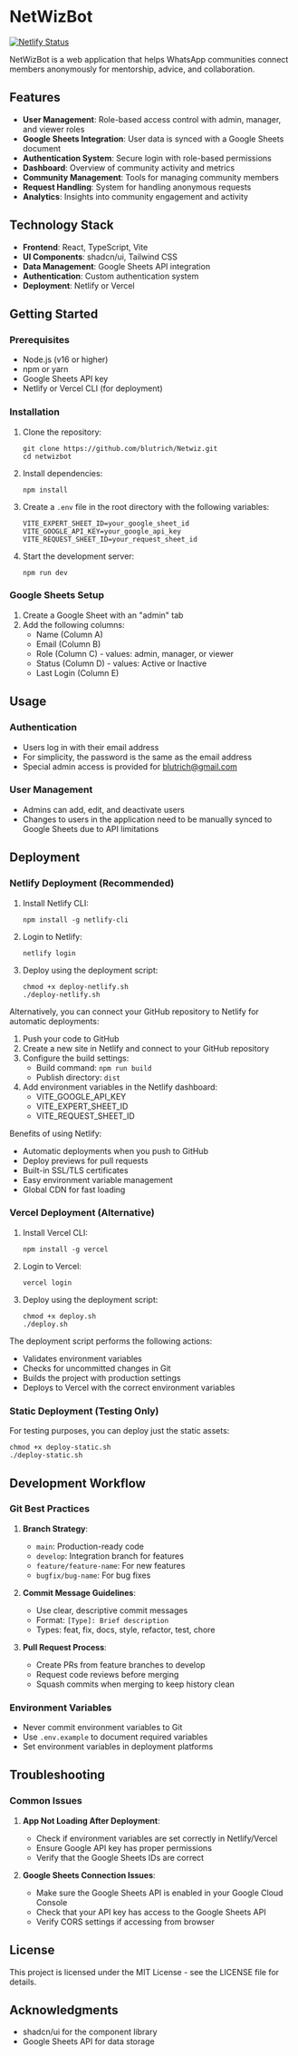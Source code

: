 # NetWizBot

[![Netlify Status](https://api.netlify.com/api/v1/badges/YOUR-NETLIFY-SITE-ID/deploy-status)](https://app.netlify.com/sites/netwiz/deploys)

NetWizBot is a web application that helps WhatsApp communities connect members anonymously for mentorship, advice, and collaboration.

## Features

- **User Management**: Role-based access control with admin, manager, and viewer roles
- **Google Sheets Integration**: User data is synced with a Google Sheets document
- **Authentication System**: Secure login with role-based permissions
- **Dashboard**: Overview of community activity and metrics
- **Community Management**: Tools for managing community members
- **Request Handling**: System for handling anonymous requests
- **Analytics**: Insights into community engagement and activity

## Technology Stack

- **Frontend**: React, TypeScript, Vite
- **UI Components**: shadcn/ui, Tailwind CSS
- **Data Management**: Google Sheets API integration
- **Authentication**: Custom authentication system
- **Deployment**: Netlify or Vercel

## Getting Started

### Prerequisites

- Node.js (v16 or higher)
- npm or yarn
- Google Sheets API key
- Netlify or Vercel CLI (for deployment)

### Installation

1. Clone the repository:
   ```
   git clone https://github.com/blutrich/Netwiz.git
   cd netwizbot
   ```

2. Install dependencies:
   ```
   npm install
   ```

3. Create a `.env` file in the root directory with the following variables:
   ```
   VITE_EXPERT_SHEET_ID=your_google_sheet_id
   VITE_GOOGLE_API_KEY=your_google_api_key
   VITE_REQUEST_SHEET_ID=your_request_sheet_id
   ```

4. Start the development server:
   ```
   npm run dev
   ```

### Google Sheets Setup

1. Create a Google Sheet with an "admin" tab
2. Add the following columns:
   - Name (Column A)
   - Email (Column B)
   - Role (Column C) - values: admin, manager, or viewer
   - Status (Column D) - values: Active or Inactive
   - Last Login (Column E)

## Usage

### Authentication

- Users log in with their email address
- For simplicity, the password is the same as the email address
- Special admin access is provided for blutrich@gmail.com

### User Management

- Admins can add, edit, and deactivate users
- Changes to users in the application need to be manually synced to Google Sheets due to API limitations

## Deployment

### Netlify Deployment (Recommended)

1. Install Netlify CLI:
   ```
   npm install -g netlify-cli
   ```

2. Login to Netlify:
   ```
   netlify login
   ```

3. Deploy using the deployment script:
   ```
   chmod +x deploy-netlify.sh
   ./deploy-netlify.sh
   ```

Alternatively, you can connect your GitHub repository to Netlify for automatic deployments:

1. Push your code to GitHub
2. Create a new site in Netlify and connect to your GitHub repository
3. Configure the build settings:
   - Build command: `npm run build`
   - Publish directory: `dist`
4. Add environment variables in the Netlify dashboard:
   - VITE_GOOGLE_API_KEY
   - VITE_EXPERT_SHEET_ID
   - VITE_REQUEST_SHEET_ID

Benefits of using Netlify:
- Automatic deployments when you push to GitHub
- Deploy previews for pull requests
- Built-in SSL/TLS certificates
- Easy environment variable management
- Global CDN for fast loading

### Vercel Deployment (Alternative)

1. Install Vercel CLI:
   ```
   npm install -g vercel
   ```

2. Login to Vercel:
   ```
   vercel login
   ```

3. Deploy using the deployment script:
   ```
   chmod +x deploy.sh
   ./deploy.sh
   ```

The deployment script performs the following actions:
- Validates environment variables
- Checks for uncommitted changes in Git
- Builds the project with production settings
- Deploys to Vercel with the correct environment variables

### Static Deployment (Testing Only)
For testing purposes, you can deploy just the static assets:
```
chmod +x deploy-static.sh
./deploy-static.sh
```

## Development Workflow

### Git Best Practices

1. **Branch Strategy**:
   - `main`: Production-ready code
   - `develop`: Integration branch for features
   - `feature/feature-name`: For new features
   - `bugfix/bug-name`: For bug fixes

2. **Commit Message Guidelines**:
   - Use clear, descriptive commit messages
   - Format: `[Type]: Brief description`
   - Types: feat, fix, docs, style, refactor, test, chore

3. **Pull Request Process**:
   - Create PRs from feature branches to develop
   - Request code reviews before merging
   - Squash commits when merging to keep history clean

### Environment Variables

- Never commit environment variables to Git
- Use `.env.example` to document required variables
- Set environment variables in deployment platforms

## Troubleshooting

### Common Issues

1. **App Not Loading After Deployment**:
   - Check if environment variables are set correctly in Netlify/Vercel
   - Ensure Google API key has proper permissions
   - Verify that the Google Sheets IDs are correct

2. **Google Sheets Connection Issues**:
   - Make sure the Google Sheets API is enabled in your Google Cloud Console
   - Check that your API key has access to the Google Sheets API
   - Verify CORS settings if accessing from browser

## License

This project is licensed under the MIT License - see the LICENSE file for details.

## Acknowledgments

- shadcn/ui for the component library
- Google Sheets API for data storage